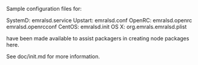 Sample configuration files for:

SystemD: emralsd.service
Upstart: emralsd.conf
OpenRC:  emralsd.openrc
         emralsd.openrcconf
CentOS:  emralsd.init
OS X:    org.emrals.emralsd.plist

have been made available to assist packagers in creating node packages here.

See doc/init.md for more information.
